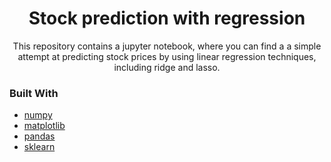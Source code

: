 <h1 align="center">Stock prediction with regression</h1>
<p align="center">
This repository contains a jupyter notebook, where you can find a a simple attempt at predicting stock prices by using linear regression techniques, including ridge and lasso.
</p>

### Built With
- [numpy](https://numpy.org/)
- [matplotlib](https://matplotlib.org/)
- [pandas](https://pandas.pydata.org/)
- [sklearn](https://scikit-learn.org/stable/)

